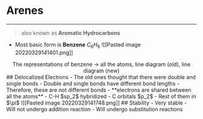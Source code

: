 # Arenes
---
> also known as **Aromatic Hydrocarbons**
- Most basic form is **Benzene** $C_6H_6$
![[Pasted image 20220329141401.png]]
<center>The representations of benzene -> all the atoms, line diagram (old), line diagram (new)</center>
## Delocalized Electrons
- The old ones thought that there were double and single bonds
- Double and single bonds have different bond lengths
- Therefore, these are not different bonds
- **electrons are shared between all the atoms**
	- C-H $sp_2$ hybridized
	- C orbitals $p_2$
	- Rest of them in $\pi$ 
![[Pasted image 20220329141748.png]]
## Stability
- Very stable
- Will not undergo addition reaction
- Will undergo substitution reactions
